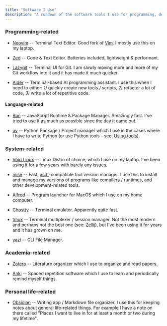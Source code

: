 ```yaml
---
title: "Software I Use"
description: "A rundown of the software tools I use for programming, development, and productivity."
---
```


### Programming-related

- [Neovim](https://neovim.io) -- Terminal Text Editor. Good fork of
  [Vim](https://en.wikipedia.org/wiki/Bram_Moolenaar). I mostly use this on my
  laptop.

- [Zed](https://zed.dev/) -- Code & Text Editor. Batteries included,
  lightweight & performant.

- [Lazygit](https://github.com/jesseduffield/lazygit) -- Terminal UI for Git. I
  am slowly moving more and more of my Git workflow into it and it has made it
  much quicker.

- [Aider](https://aider.chat/) -- Terminal-based AI programming assistant. I
  use this when I need to either: _1)_ quickly create new tools / scripts, _2)_
  refactor a lot of code, _3)_ write a lot of repetitive code.

#### Language-related

- [Bun](https://bun.sh/) -- JavaScript Runtime & Package Manager. Amazingly
  fast. I've tried to use it as much as possible since the day it came out.

- [uv](https://docs.astral.sh/uv/) -- Python Package / Project manager which I
  use in the cases where I have to write Python (or use Python tools - see:
  [Using tools](https://docs.astral.sh/uv/guides/tools/)).

### System-related

- [Void Linux](https://voidlinux.org) -- Linux Distro of choice, which I use on
  my laptop. I've been using it for a few years with barely any issues.

- [mise](https://mise.jdx.dev/) -- Fast,
  [asdf](https://asdf-vm.com/)-compatible tool version manager. I use this to
  install and manage my versions of programs like compilers / runtimes, and
  other development-related tools.

- [Alfred](https://www.alfredapp.com/) -- Program launcher for MacOS which I
  use on my home computer.

- [Ghostty](https://ghostty.org) -- Terminal emulator. Apparently quite fast.

- [tmux](https://en.wikipedia.org/wiki/Tmux) -- Terminal multiplexer / session manager. Not the
  most modern and perhaps not the best one (see: [Zellij](https://zellij.dev/)),
  but I've been using it for years and it has grown on me.

- [yazi](https://github.com/sxyazi/yazi) -- CLI File Manager. 

### Academia-related

- [Zotero](https://www.zotero.org/) -- Literature organizer which I use to
  organize and read papers.

- [Anki](<https://en.wikipedia.org/wiki/Anki_(software)>) -- Spaced repetition
  software which I use to learn and periodically remind myself things.

### Personal life-related

- [Obsidian](https://obsidian.md) -- Writing app / Markdown file organizer. I
  use this for keeping notes about general life-related things. For example I
  have a note on there called "Places I want to live in for at least a month or
  two during my lifetime".
